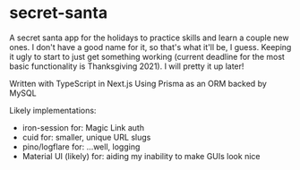 # secret-santa

A secret santa app for the holidays to practice skills and learn a couple new ones.
I don't have a good name for it, so that's what it'll be, I guess. Keeping it ugly to
start to just get something working (current deadline for the most basic functionality
is Thanksgiving 2021). I will pretty it up later!

Written with TypeScript in Next.js
Using Prisma as an ORM backed by MySQL

Likely implementations:

- iron-session for: Magic Link auth
- cuid for: smaller, unique URL slugs
- pino/logflare for: ...well, logging
- Material UI (likely) for: aiding my inability to make GUIs look nice
